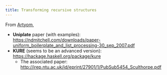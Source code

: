 ```yaml
---
title: Transforming recursive structures
---
```


From [Artyom](https://artyom.me/),

* **Uniplate** paper (with examples): <https://ndmitchell.com/downloads/paper-uniform_boilerplate_and_list_processing-30_sep_2007.pdf>
* **KURE** (seems to be an advanced version): <https://hackage.haskell.org/package/kure>
  * The associated paper: <http://irep.ntu.ac.uk/id/eprint/27901/1/PubSub5454_Sculthorpe.pdf>
